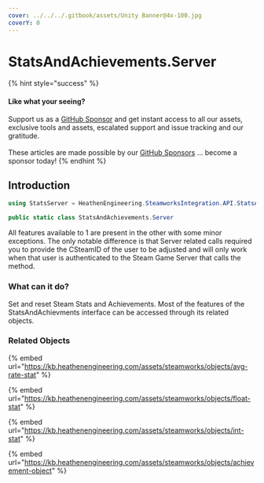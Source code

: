 ```yaml
---
cover: ../../../.gitbook/assets/Unity Banner@4x-100.jpg
coverY: 0
---
```


# StatsAndAchievements.Server

{% hint style="success" %}
#### Like what your seeing?

Support us as a [GitHub Sponsor](../../../become-a-sponsor/) and get instant access to all our assets, exclusive tools and assets, escalated support and issue tracking and our gratitude.\
\
These articles are made possible by our [GitHub Sponsors](../../../become-a-sponsor/) ... become a sponsor today!
{% endhint %}

## &#x20;Introduction

```csharp
using StatsServer = HeathenEngineering.SteamworksIntegration.API.StatsAndAchievements.Server;
```

```csharp
public static class StatsAndAchievements.Server
```

All features available to 1 are present in the other with some minor exceptions. The only notable difference is that Server related calls required you to provide the CSteamID of the user to be adjusted and will only work when that user is authenticated to the Steam Game Server that calls the method.

### What can it do?

Set and reset Steam Stats and Achievements. Most of the features of the StatsAndAchievments interface can be accessed through its related objects.

### Related Objects

{% embed url="https://kb.heathenengineering.com/assets/steamworks/objects/avg-rate-stat" %}

{% embed url="https://kb.heathenengineering.com/assets/steamworks/objects/float-stat" %}

{% embed url="https://kb.heathenengineering.com/assets/steamworks/objects/int-stat" %}

{% embed url="https://kb.heathenengineering.com/assets/steamworks/objects/achievement-object" %}
